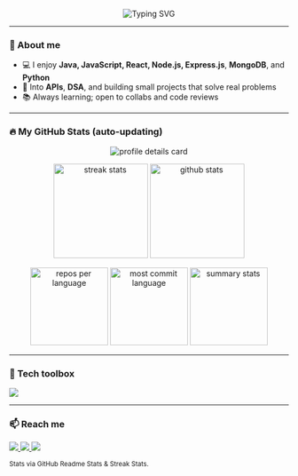 <!-- Profile README for @kalyaniugale -->
<p align="center">
  <img src="https://readme-typing-svg.demolab.com?font=Fira+Code&weight=600&size=28&duration=2800&pause=600&center=true&vCenter=true&width=820&lines=Hi+%F0%9F%91%8B%2C+I'm+Kalyani;Full-stack+dev+(Java%2FJS)+building+clean+UIs+%26+reliable+APIs;Learning+in+public+%7C+shipping+small%2C+often" alt="Typing SVG" />
</p>

---

### 👋 About me
- 💻 I enjoy **Java, JavaScript, React, Node.js, Express.js**, **MongoDB**, and **Python**
- 🧪 Into **APIs**, **DSA**, and building small projects that solve real problems
- 📚 Always learning; open to collabs and code reviews

---

### 🔥 My GitHub Stats (auto-updating)
<!-- Big profile details (includes contribution calendar) -->
<p align="center">
  <img src="https://github-profile-summary-cards.vercel.app/api/cards/profile-details?username=kalyaniugale&theme=dracula" alt="profile details card"/>
</p>

<!-- Streak + classic GitHub stats side-by-side -->
<p align="center">
  <img src="https://github-readme-streak-stats.herokuapp.com?user=kalyaniugale&theme=dracula&hide_border=true" height="170" alt="streak stats"/>
  <img src="https://github-readme-stats.vercel.app/api?username=kalyaniugale&show_icons=true&count_private=true&theme=dracula&hide_border=true" height="170" alt="github stats"/>
</p>

<!-- Languages in the same card style -->
<p align="center">
  <img src="https://github-profile-summary-cards.vercel.app/api/cards/repos-per-language?username=kalyaniugale&theme=dracula" height="140" alt="repos per language"/>
  <img src="https://github-profile-summary-cards.vercel.app/api/cards/most-commit-language?username=kalyaniugale&theme=dracula" height="140" alt="most commit language"/>
  <img src="https://github-profile-summary-cards.vercel.app/api/cards/stats?username=kalyaniugale&theme=dracula" height="140" alt="summary stats"/>
</p>

---

### 🧰 Tech toolbox
<p>
  <img src="https://skillicons.dev/icons?i=java,js,react,nodejs,express,mongodb,python,html,css,git,github,vscode,postman" />
</p>

---


### 📫 Reach me
<a href="mailto:kalyaniugale24@gmail.com">
  <img src="https://img.shields.io/badge/Email-Contact%20me-FF6E96?style=for-the-badge&logo=gmail&logoColor=white"/>
</a>
<a href="https://www.linkedin.com/in/kalyani-ugale-4746112a2">
  <img src="https://img.shields.io/badge/LinkedIn-Kalyani%20Ugale-0A66C2?style=for-the-badge&logo=linkedin&logoColor=white"/>
</a>
<a href="#">
  <img src="https://img.shields.io/badge/Portfolio-Coming%20soon-1f6feb?style=for-the-badge&logo=vercel&logoColor=white"/>
</a>

<sub>Stats via GitHub Readme Stats & Streak Stats.</sub>
